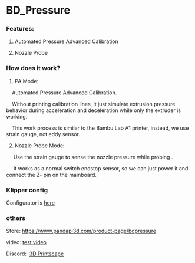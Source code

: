 # BD_Pressure

### Features:

1. Automated Pressure Advanced Calibration

2. Nozzle Probe


### How does it work?

1. PA Mode:

    Automated Pressure Advanced Calibration.

    Without printing calibration lines, it just simulate extrusion pressure behavior during acceleration and deceleration while only the extruder is working.

    This work process is similar to the Bambu Lab A1 printer, instead, we use  strain gauge, not eddy sensor.

2. Nozzle Probe Mode: 

     Use the strain gauge to sense the nozzle pressure while probing .

     It works as a normal switch endstop sensor, so we can just power it and connect the Z- pin on the mainboard. 


### Klipper config
Configurator is [here](https://github.com/markniu/bd_pressure/tree/main/klipper)


### others
Store: https://www.pandapi3d.com/product-page/bdpressure

video: [test video](https://youtu.be/zLuWcR-ahno)

Discord:  [3D Printscape](https://discord.com/channels/804253067784355863/1403863863367176312)

